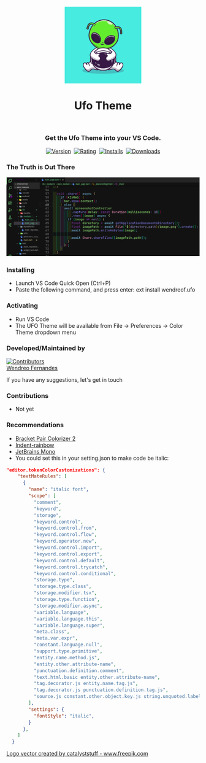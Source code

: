 <h1 align="center">
  <br>
    <img src="images/icon-4000x4000.jpg" alt="logo" width="200">
  <br><br>
  Ufo Theme
  <br>
  <br>
</h1>

<h3 align="center">Get the Ufo Theme into your VS Code.</h3>

  <div align="center">
  <a href="https://marketplace.visualstudio.com/items?itemName=wendreof.ufo"><img src="https://vsmarketplacebadge.apphb.com/version-short/wendreof.ufo.svg?style=for-the-badge&colorA=252526&colorB=8769b6&label=VERSION" alt="Version"></a>&nbsp;
    <a href="https://marketplace.visualstudio.com/items?itemName=wendreof.ufo"><img src="https://vsmarketplacebadge.apphb.com/rating-short/wendreof.ufo.svg?style=for-the-badge&colorA=252526&colorB=8769b6&label=Rating" alt="Rating"></a>&nbsp;
    <a href="https://marketplace.visualstudio.com/items?itemName=wendreof.ufo"><img src="https://vsmarketplacebadge.apphb.com/installs-short/wendreof.ufo.svg?style=for-the-badge&colorA=252526&colorB=8769b6&label=Installs" alt="Installs"></a>&nbsp;
    <a href="https://marketplace.visualstudio.com/items?itemName=wendreof.ufo"><img src="https://vsmarketplacebadge.apphb.com/downloads-short/wendreof.ufo.svg?style=for-the-badge&colorA=252526&colorB=8769b6&label=Downloads" alt="Downloads"></a>
</div>


### The Truth is Out There

<img src="images/shot.png" alt="file icons">

### Installing
* Launch VS Code Quick Open (Ctrl+P)
* Paste the following command, and press enter: ext install wendreof.ufo

### Activating
* Run VS Code
* The UFO Theme will be available from File -> Preferences -> Color Theme dropdown menu

### Developed/Maintained by
<a href="https://github.com/wendreof/">
    <img width="100px" src="https://github.com/wendreof.png" alt="Contributors" >
    <br>
Wendreo Fernandes
</a>

If you have any suggestions, let's get in touch

### Contributions
* Not yet

### Recommendations
* [Bracket Pair Colorizer 2](https://marketplace.visualstudio.com/items?itemName=CoenraadS.bracket-pair-colorizer-2)
* [Indent-rainbow](https://marketplace.visualstudio.com/items?itemName=oderwat.indent-rainbow)
* [JetBrains Mono](https://www.jetbrains.com/lp/mono/)
* You could set this in your setting.json to make code be italic:
```json
"editor.tokenColorCustomizations": {
    "textMateRules": [
      {
        "name": "italic font",
        "scope": [
          "comment",
          "keyword",
          "storage",
          "keyword.control",
          "keyword.control.from",
          "keyword.control.flow",
          "keyword.operator.new",
          "keyword.control.import",
          "keyword.control.export",
          "keyword.control.default",
          "keyword.control.trycatch",
          "keyword.control.conditional",
          "storage.type",
          "storage.type.class",
          "storage.modifier.tsx",
          "storage.type.function",
          "storage.modifier.async",
          "variable.language",
          "variable.language.this",
          "variable.language.super",
          "meta.class",
          "meta.var.expr",
          "constant.language.null",
          "support.type.primitive",
          "entity.name.method.js",
          "entity.other.attribute-name",
          "punctuation.definition.comment",
          "text.html.basic entity.other.attribute-name",
          "tag.decorator.js entity.name.tag.js",
          "tag.decorator.js punctuation.definition.tag.js",
          "source.js constant.other.object.key.js string.unquoted.label.js",
        ],
        "settings": {
          "fontStyle": "italic",
        }
      },
    ]
  }
```

<a href='https://www.freepik.com/vectors/logo'>Logo vector created by catalyststuff - www.freepik.com</a>
